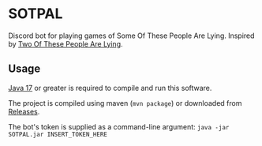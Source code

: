 # SOTPAL

Discord bot for playing games of Some Of These People Are Lying.
Inspired by [Two Of These People Are Lying](https://www.youtube.com/playlist?list=PLfx61sxf1Yz2I-c7eMRk9wBUUDCJkU7H0).

## Usage

[Java 17](https://adoptium.net/) or greater is required to compile and run this software.

The project is compiled using maven (`mvn package`) or downloaded from [Releases](https://github.com/qixils/SOTPAL/releases).

The bot's token is supplied as a command-line argument: `java -jar SOTPAL.jar INSERT_TOKEN_HERE`
